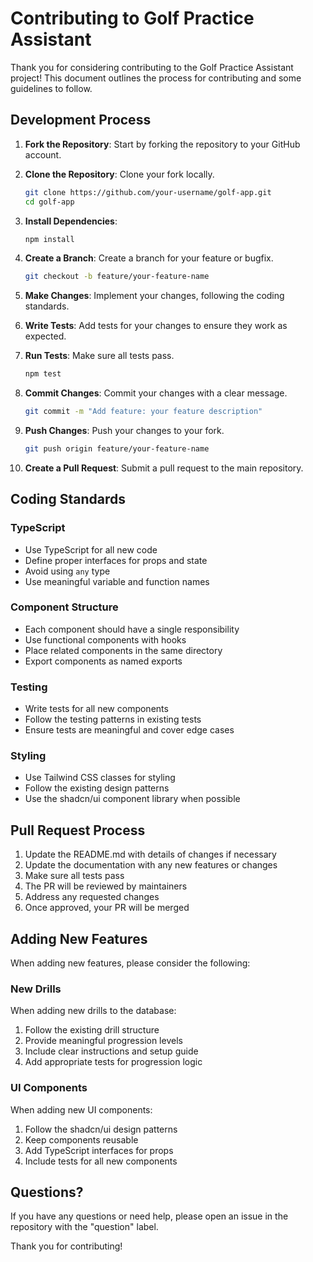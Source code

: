 # Contributing to Golf Practice Assistant

Thank you for considering contributing to the Golf Practice Assistant project! This document outlines the process for contributing and some guidelines to follow.

## Development Process

1. **Fork the Repository**: Start by forking the repository to your GitHub account.

2. **Clone the Repository**: Clone your fork locally.
   ```bash
   git clone https://github.com/your-username/golf-app.git
   cd golf-app
   ```

3. **Install Dependencies**:
   ```bash
   npm install
   ```

4. **Create a Branch**: Create a branch for your feature or bugfix.
   ```bash
   git checkout -b feature/your-feature-name
   ```

5. **Make Changes**: Implement your changes, following the coding standards.

6. **Write Tests**: Add tests for your changes to ensure they work as expected.

7. **Run Tests**: Make sure all tests pass.
   ```bash
   npm test
   ```

8. **Commit Changes**: Commit your changes with a clear message.
   ```bash
   git commit -m "Add feature: your feature description"
   ```

9. **Push Changes**: Push your changes to your fork.
   ```bash
   git push origin feature/your-feature-name
   ```

10. **Create a Pull Request**: Submit a pull request to the main repository.

## Coding Standards

### TypeScript

- Use TypeScript for all new code
- Define proper interfaces for props and state
- Avoid using `any` type
- Use meaningful variable and function names

### Component Structure

- Each component should have a single responsibility
- Use functional components with hooks
- Place related components in the same directory
- Export components as named exports

### Testing

- Write tests for all new components
- Follow the testing patterns in existing tests
- Ensure tests are meaningful and cover edge cases

### Styling

- Use Tailwind CSS classes for styling
- Follow the existing design patterns
- Use the shadcn/ui component library when possible

## Pull Request Process

1. Update the README.md with details of changes if necessary
2. Update the documentation with any new features or changes
3. Make sure all tests pass
4. The PR will be reviewed by maintainers
5. Address any requested changes
6. Once approved, your PR will be merged

## Adding New Features

When adding new features, please consider the following:

### New Drills

When adding new drills to the database:

1. Follow the existing drill structure
2. Provide meaningful progression levels
3. Include clear instructions and setup guide
4. Add appropriate tests for progression logic

### UI Components

When adding new UI components:

1. Follow the shadcn/ui design patterns
2. Keep components reusable
3. Add TypeScript interfaces for props
4. Include tests for all new components

## Questions?

If you have any questions or need help, please open an issue in the repository with the "question" label.

Thank you for contributing!